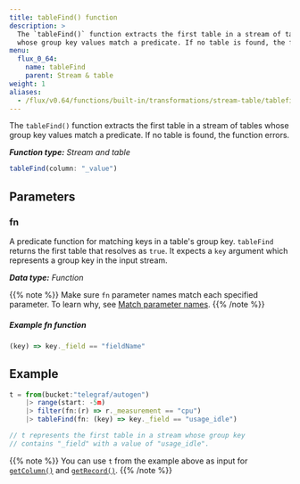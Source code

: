 ```yaml
---
title: tableFind() function
description: >
  The `tableFind()` function extracts the first table in a stream of tables
  whose group key values match a predicate. If no table is found, the function errors.
menu:
  flux_0_64:
    name: tableFind
    parent: Stream & table
weight: 1
aliases:
  - /flux/v0.64/functions/built-in/transformations/stream-table/tablefind/
---
```


The `tableFind()` function extracts the first table in a stream of tables whose
group key values match a predicate. If no table is found, the function errors.

_**Function type:** Stream and table_  

```js
tableFind(column: "_value")
```

## Parameters

### fn
A predicate function for matching keys in a table's group key.
`tableFind` returns the first table that resolves as `true`.
It expects a `key` argument which represents a group key in the input stream.

_**Data type:** Function_

{{% note %}}
Make sure `fn` parameter names match each specified parameter.
To learn why, see [Match parameter names](/flux/v0.64/language/data-model/#match-parameter-names).
{{% /note %}}

##### Example fn function
```js
(key) => key._field == "fieldName"
```

## Example
```js
t = from(bucket:"telegraf/autogen")
    |> range(start: -5m)
    |> filter(fn:(r) => r._measurement == "cpu")
    |> tableFind(fn: (key) => key._field == "usage_idle")

// t represents the first table in a stream whose group key
// contains "_field" with a value of "usage_idle".
```

{{% note %}}
You can use `t` from the example above as input for [`getColumn()`](/flux/v0.64/stdlib/built-in/transformations/stream-table/getcolumn/)
and [`getRecord()`](/flux/v0.64/stdlib/built-in/transformations/stream-table/getrecord/).
{{% /note %}}
